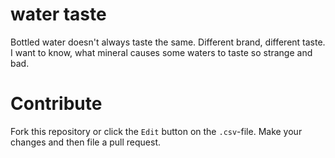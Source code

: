 # water taste

Bottled water doesn't always taste the same. Different brand, different taste.
I want to know, what mineral causes some waters to taste so strange and bad.

# Contribute

Fork this repository or click the `Edit` button on the `.csv`-file. Make your changes and then file a pull request.
